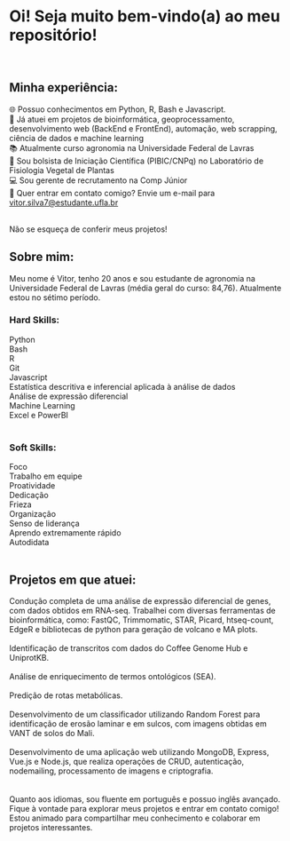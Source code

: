 # Oi! Seja muito bem-vindo(a) ao meu repositório!
<br>

## Minha experiência:

🌐 Possuo conhecimentos em Python, R, Bash e Javascript. <br>
📁 Já atuei em projetos de bioinformática, geoprocessamento, desenvolvimento web (BackEnd e FrontEnd), automação, web scrapping, ciência de dados e machine learning <br>
📚 Atualmente curso agronomia na Universidade Federal de Lavras <br>
🎲 Sou bolsista de Iniciação Científica (PIBIC/CNPq) no Laboratório de Fisiologia Vegetal de Plantas <br>
💻 Sou gerente de recrutamento na Comp Júnior <br>
📧 Quer entrar em contato comigo? Envie um e-mail para vitor.silva7@estudante.ufla.br <br>
<br>

Não se esqueça de conferir meus projetos!
<br>

## Sobre mim:

Meu nome é Vitor, tenho 20 anos e sou estudante de agronomia na Universidade Federal de Lavras (média geral do curso: 84,76). Atualmente estou no sétimo período.<br>

### Hard Skills:

Python <br>
Bash <br>
R <br>
Git <br>
Javascript <br>
Estatística descritiva e inferencial aplicada à análise de dados <br>
Análise de expressão diferencial <br>
Machine Learning <br>
Excel e PowerBI <br>
<br>

### Soft Skills:

Foco <br>
Trabalho em equipe <br>
Proatividade <br>
Dedicação <br>
Frieza <br>
Organização <br>
Senso de liderança <br>
Aprendo extremamente rápido <br>
Autodidata <br>
<br>

## Projetos em que atuei:

Condução completa de uma análise de expressão diferencial de genes, com dados obtidos em RNA-seq. Trabalhei com diversas ferramentas de bioinformática, como: FastQC, Trimmomatic, STAR, Picard, htseq-count, EdgeR e bibliotecas de python para geração de volcano e MA plots. <br> <br>
Identificação de transcritos com dados do Coffee Genome Hub e UniprotKB. <br> <br>
Análise de enriquecimento de termos ontológicos (SEA). <br> <br>
Predição de rotas metabólicas. <br> <br>
Desenvolvimento de um classificador utilizando Random Forest para identificação de erosão laminar e em sulcos, com imagens obtidas em VANT de solos do Mali. <br> <br>
Desenvolvimento de uma aplicação web utilizando MongoDB, Express, Vue.js e Node.js, que realiza operações de CRUD, autenticação, nodemailing, processamento de imagens e criptografia. <br> <br>
<br>
Quanto aos idiomas, sou fluente em português e possuo inglês avançado.
<br>
Fique à vontade para explorar meus projetos e entrar em contato comigo! Estou animado para compartilhar meu conhecimento e colaborar em projetos interessantes.
